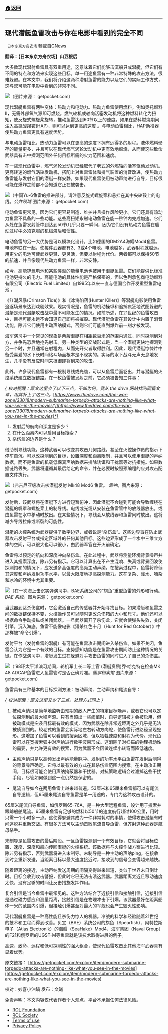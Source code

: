 ###  [:house:返回](README.md)
---


## 现代潜艇鱼雷攻击与你在电影中看到的完全不同
` 日本东京方舟农场` [轉載自GNews](https://gnews.org/zh-hans/2576502/)

**翻译：【日本东京方舟农场】山豆根后**
 
大多数现代潜射鱼雷具有双重用途，这意味着它们能够击沉船只或潜艇，但它们有不同的特点和方法来实现这些目标。单一用途鱼雷有一种非常特殊的攻击方法，很难躲避。在本文中，我们将介绍这两种潜射鱼雷的能力以及它们的实际工作方式，这与您可能在电影中看到的非常不同。
 
![](https://assets.gnews.org/wp-content/uploads/2022/05/图片-1-20_1653212362.jpeg)（图片来源： getpocket.com）
 
现代潜艇鱼雷有两种变体：热动力和电动力。热动力鱼雷使用燃料，例如奥托燃料II，无需外部氧气源即可燃烧。燃气轮机或轴向活塞发动机将这种燃料转化为扭矩，使反旋式螺旋桨旋转，推动鱼雷达到60节以上的速度。如果在燃料燃烧期间注入高氯酸羟铵(HAP)，则可以达到更高的速度 。与电动鱼雷相比，HAP助推器使热动力鱼雷更具有速度优势。
 
与电动鱼雷相比，热动力鱼雷可以在更高的速度下拥有远得多的射程。液体燃料储存的能量更多，并且可以在现代燃气涡轮发动机中更有效地燃烧，从而使这些致命武器具有击中探测范围外任何目标所需的火力范围和速度。
 
在一些现代鱼雷中，燃气涡轮发动机已经取代了老式的外燃轴向活塞驱动发动机。更高转速的燃气涡轮发动机，搭配上对鱼雷雷体和排气装置的消音改进，使热动力鱼雷能与发射它们的潜艇一样安静。如果现代鱼雷使用被动声纳进行自导，目标很可能在爆炸之前都不会知道它正在被袭击。
 
![](https://assets.gnews.org/wp-content/uploads/2022/05/2-3_1653212351.jpeg)（中国Yu-6鱼雷的推进部分。请注意反旋式螺旋桨和悬挂在其中央轮毂上的电线。*公共领域* 图片来源： getpocket.com）
 
电动鱼雷更常见，因为它们更容易制造、维护并且操作风险更小。它们还具有热动力鱼雷不具备的一些功能。这些高扭矩永磁电动鱼雷在能一秒钟内完成加速。它们从处在鱼雷发射管中到达到50节几乎只要一瞬间，因为它们没有热动力鱼雷在启动过程中必须克服的机械滞后和惯性。
 
电动鱼雷的另一大优势是可以模块化设计，比如德国的DM2A4海鳕Mod4鱼雷。电池串联在一起，使每件武器都有2、3或4个电池。电池越多，武器射程就越远。用更少的电池可使武器更轻、更灵活，但要以射程为代价。两者都可以保持50节的航速，并且像现代热动力鱼雷一样，非常安静。
 
如今，高能锌氧电池和某些类型的能量电池也被用于潜艇鱼雷。它们能提供比标准电池更持久的电力。高能电池的具体性能是严格保密的，但以色列承包商电动燃料有限公司（Electric Fuel Limited）自1995年以来一直与德国合作开发重型鱼雷电池 。
 
《红潮风暴(Crimson Tide)》和《冰海陷落(Hunter Killer)》等潜艇电影使用鱼雷追逐场景来达到戏剧效果。现实情况是，鱼雷的机动操纵和追捕疯狂地试图躲避的潜艇是现代潜艇攻击战中最不可能发生的情况。如前所述，在21世纪的鱼雷攻击中，目标可能永远不会知道自己即将被摧毁。现代潜艇鱼雷在其设计中内置了消音功能，除非它们使用主动声纳模式，否则它们可能直到爆炸前一刻才被发现。
 
海军演习中一个常见的现象是两艘潜艇在相距数百米的范围内通过，同时探测到对方，并争先恐后地抢先射击。另一种类型的交战形式是，当一个潜艇更快地探测到另一个时，并且通常在射程内，从而先开火者取得胜利。因此，现代潜艇惊悚片中备受喜爱的水下长时间格斗场面根本是不现实的。实际的水下战斗无声无息地发生，几乎没有反应时间来抵御即将到来的攻击。
 
此外，许多现代鱼雷都有一根制导线或光缆，可以从鱼雷后面卷出，并与潜艇的火控系统建立数据链路。在一枚鱼雷被发射之前，它必须被告知三件事：
 
*{* *校对提醒：原文这里少了以下三点，不知为何。我从* *the drive* *网站找到同篇文章，用其补上了这三点。*[*https://www.thedrive.com/the-war-zone/33018/modern-submarine-torpedo-attacks-are-nothing-like-what-you-see-in-the-movies*](https://www.thedrive.com/the-war-zone/33018/modern-submarine-torpedo-attacks-are-nothing-like-what-you-see-in-the-movies)*}*
 
1. 发射后的航向和深度是多少？
2. 在什么距离内可以启用目标搜索？
3. 杀伤盒的边界是什么？

借助制导线功能，这种武器可以改变其攻击几何路线，甚至在火控操作员的指示下停车自沉。可以改探测到的目标，设置深度和距离限制，并且可以使用潜艇的声纳数据，而不是鱼雷的机载低保真声纳数据来排除诱饵和干扰器等对抗措施。如果数据链路丢失，武器将遵循其最后给定的命令，并在必要时按照预编程的应对攻击配置文件执行。
 
![](https://assets.gnews.org/wp-content/uploads/2022/05/3-6_1653212344.jpeg)（弗吉尼亚级攻击核潜艇发射 Mk48 Mod6 鱼雷。 *雷神*。图片来源： getpocket.com）
 
发射后，该武器将在潜艇下方进行短暂俯冲，因此潜艇不会碰到可能会导致缠绕在潜艇的帆罩和螺旋桨上的制导线。电线或光缆从安装在鱼雷管中的放线器放出，或由鱼雷在水中移动时放出。在某些情况下，导线会从放线器和鱼雷同时放出。这将减少导线拉伸或断裂的可能性。
 
潜艇的火控系统为武器提供了数字边界，或者说是“杀伤盒”。这些边界旨在防止武器攻击发射平台或指定区域外的任何其他目标。这些边界形成了一个水中三维立方体的空间，可以很大也可以很小，由武器军官在开火前确定。
 
鱼雷将以预定的航向和深度冲向杀伤盒。在此过程中，武器将测量环境背景噪声并进入其搜索深度，除非另有指示。它可以计算出在不产生混响、失真或背景回波使探测饱和的情况下，应发送多高强度的高频主动声纳。在搜索过程中，鱼雷将降低其速度和声纳发射功率水平，以最大限度地提高探测能力。这在复杂、浅水、嘈杂和冰冷的环境中尤其重要。
 
![](https://assets.gnews.org/wp-content/uploads/2022/05/4-2-3_1653212341.jpg)（在一次海上击沉实弹演习中，BAE系统公司的“旗鱼”重型鱼雷的外形和行动。 *BAE 系统*。图片来源： getpocket.com）
 
当武器到达杀伤盒时，它会激活自己的传感器并开始寻找目标。如果潜艇和鱼雷之间的数据链保持不变，火控操作员可以随时更改杀伤箱的大小和尺寸。他们还可以根据命令手动操纵或关闭武器。一旦武器离开了杀伤盒，它就会使弹头失效，关闭引擎，沉入海底。鱼雷不能像电影《猎杀红色十月（Hunt for Red October）》中那样被“命令引爆”。
 
发射平台（发射鱼雷的潜艇）有可能在鱼雷攻击期间进入杀伤盒。如果不关闭，鱼雷会认为它是一个有效的目标。态势感知功能是在鱼雷攻击期间防止这种情况的关键。在作战演习中，潜艇发生过在躲避对手攻击鱼雷的同时进入了自己的杀伤盒。
 
![](https://assets.gnews.org/wp-content/uploads/2022/05/5-2-1_1653212359.jpg)（‘98环太平洋演习期间，轮机军士长二等士官 (潜艇资质)乔·哈克特在检查MK 48 ADCAP鱼雷进入鱼雷管时是否正确对准。*国家档案馆*  图片来源： getpocket.com）
 
鱼雷具有三种基本的目标探测方法：被动声纳、主动声纳和尾流自导：
 
*{* *校对提醒：原文这里又少了三点。处理方式同上* *}*

1. 被动声纳只是简单地监听由预期的敌人产生的特定目标噪声，或者它也可以定位探测到的最大噪声源。只有当超出一些阈值时，自导逻辑被才会被启用，但被动模式是突袭目标最有效的模式，因为武器在除非常近距离之外几乎是无法被侦测到的。较老式的鱼雷会实际地左右转动方向舵，使鱼雷行进路径呈现蛇形。这增加了鱼雷可以看到的搜索区域，但以牺牲速度和射程为代价。现代鱼雷可以在宽搜索弧中对声纳进行数字波束形成。这消除了对扫描的物理机动性的需要，并允许更有效的搜索，因为武器不会因做连续小转弯而降低速度。

- 主动声纳只是以高频发出声纳能量脉冲。发射的功率水平由鱼雷在发射后测得的背景噪声确定。它将以最有效的方式在其杀伤盒范围内搜索。在主动攻击期间，目标很可能会使用声纳掩蔽器和干扰器。对抗策略逻辑会过滤掉这些干扰手段，尽管如何做到这一点仍然是保密的。

- 尾流自导如今在两用鱼雷上越来越普遍。53厘米和65厘米鱼雷都可以有尾流自导逻辑，但65厘米尾流自导鱼雷是单一用途的，专门为这种攻击设计的。

65厘米尾流自导鱼雷，如俄罗斯65-76A，是一种大型远程鱼雷，设计用于搜索并跟踪船舶尾流。65厘米鱼雷有足够的燃料以50节的速度航行超过100公里，用时只需一个小时多一点。这使得躲避其成为一件非常耗时的事情，使得攻击潜艇有时间逃脱并重新交战。有很多方法可以主动击败尾流自导鱼雷，但齐射这种武器是航母杀手。
 
末制导是鱼雷攻击的最后阶段。一旦鱼雷探测到一个有效目标，它就会将目标位置、速度、深度和航向传回潜艇的火控系统。该数据将与火控作战方案进行比较。除非另有指示，否则武器将进入末制导。末制导是一种主动的声纳ping，在接收到时会重新发送，当距离目标以最大速度接近时，接收到的信号会变得越来越快。
 
随着距离的接近，主动声纳发送周期的间隔变得越来越短，类似于世界末日倒计时。目标会收到攻击警报，但此时它已无法击溃这武器。武器距离太近且移动速度太快，没有足够的时间让反击措施发挥作用。
 
复合引信是当今鱼雷中最常见的。这种方法结合了近接引信和接触引信，近接引信是通过磁力感应和测量距离，接触引信是在物理冲击下引爆。该武器最好在距离船体一米的范围内引爆，但接触引爆甚至对最大的军舰也会产生毁灭性影响。
 
现代潜艇鱼雷是一种高性能且杀伤力惊人的机器。冷战的科学和经验随着21世纪的技术和工程而得到改善。贝宜（BAE）系统公司的旗鱼（Spearfish）、阿特拉斯电子（Atlas Electronik）的海鳕（SeaHake）Mod4、海军集团（Naval Group）的F21和俄罗斯的UGST-M等鱼雷就是该技术取得进展的例子。
 
高速、致命、远程和低可探测性的强大组合，使现代鱼雷攻击比其他海军武器具有显着优势。
 
原文链接：
[https://getpocket.com/explore/item/modern-submarine-torpedo-attacks-are-nothing-like-what-you-see-in-the-movies](https://getpocket.com/explore/item/modern-submarine-torpedo-attacks-are-nothing-like-what-you-see-in-the-movies)
 
校对：妙喜小油鍋
发布：文曦

免责声明：本文内容仅代表作者个人观点，平台不承担任何法律风险。
  
- [ROL Foundation](https://rolfoundation.org/)
- [ROL Society](https://rolsociety.org/)
- [Terms of use](https://gnews.org/terms-of-use-3/)
- [Privacy Policy](https://gnews.org/privacy-policy/)
